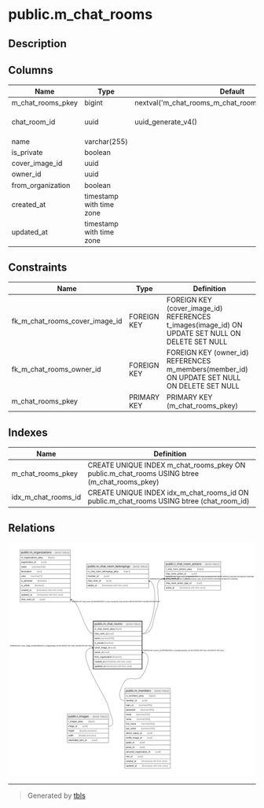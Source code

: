 # public.m_chat_rooms

## Description

## Columns

| Name | Type | Default | Nullable | Children | Parents | Comment |
| ---- | ---- | ------- | -------- | -------- | ------- | ------- |
| m_chat_rooms_pkey | bigint | nextval('m_chat_rooms_m_chat_rooms_pkey_seq'::regclass) | false |  |  |  |
| chat_room_id | uuid | uuid_generate_v4() | false | [public.m_organizations](public.m_organizations.md) [public.m_chat_room_belongings](public.m_chat_room_belongings.md) [public.t_chat_room_actions](public.t_chat_room_actions.md) |  |  |
| name | varchar(255) |  | true |  |  |  |
| is_private | boolean |  | false |  |  |  |
| cover_image_id | uuid |  | true |  | [public.t_images](public.t_images.md) |  |
| owner_id | uuid |  | true |  | [public.m_members](public.m_members.md) |  |
| from_organization | boolean |  | false |  |  |  |
| created_at | timestamp with time zone |  | false |  |  |  |
| updated_at | timestamp with time zone |  | false |  |  |  |

## Constraints

| Name | Type | Definition |
| ---- | ---- | ---------- |
| fk_m_chat_rooms_cover_image_id | FOREIGN KEY | FOREIGN KEY (cover_image_id) REFERENCES t_images(image_id) ON UPDATE SET NULL ON DELETE SET NULL |
| fk_m_chat_rooms_owner_id | FOREIGN KEY | FOREIGN KEY (owner_id) REFERENCES m_members(member_id) ON UPDATE SET NULL ON DELETE SET NULL |
| m_chat_rooms_pkey | PRIMARY KEY | PRIMARY KEY (m_chat_rooms_pkey) |

## Indexes

| Name | Definition |
| ---- | ---------- |
| m_chat_rooms_pkey | CREATE UNIQUE INDEX m_chat_rooms_pkey ON public.m_chat_rooms USING btree (m_chat_rooms_pkey) |
| idx_m_chat_rooms_id | CREATE UNIQUE INDEX idx_m_chat_rooms_id ON public.m_chat_rooms USING btree (chat_room_id) |

## Relations

![er](public.m_chat_rooms.svg)

---

> Generated by [tbls](https://github.com/k1LoW/tbls)
